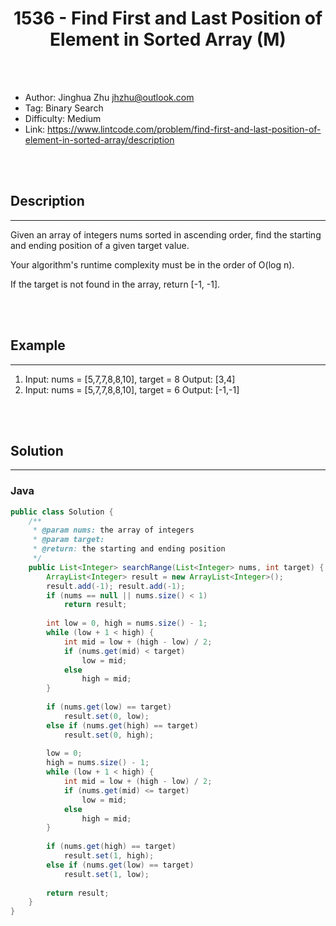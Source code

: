 # <center>1536 - Find First and Last Position of Element in Sorted Array (M)</center> 



<br></br>

* Author: Jinghua Zhu <jhzhu@outlook.com>
* Tag: Binary Search
* Difficulty: Medium
* Link: https://www.lintcode.com/problem/find-first-and-last-position-of-element-in-sorted-array/description

<br></br>



## Description
----
Given an array of integers nums sorted in ascending order, find the starting and ending position of a given target value.

Your algorithm's runtime complexity must be in the order of O(log n).

If the target is not found in the array, return [-1, -1].

<br></br>



## Example
----
1. Input: nums = [5,7,7,8,8,10], target = 8 Output: [3,4]
2. Input: nums = [5,7,7,8,8,10], target = 6 Output: [-1,-1]

<br></br>



## Solution
----
### Java
```java
public class Solution {
    /**
     * @param nums: the array of integers
     * @param target: 
     * @return: the starting and ending position
     */
    public List<Integer> searchRange(List<Integer> nums, int target) {
        ArrayList<Integer> result = new ArrayList<Integer>();
        result.add(-1); result.add(-1);
        if (nums == null || nums.size() < 1)
            return result;
        
        int low = 0, high = nums.size() - 1;
        while (low + 1 < high) {
            int mid = low + (high - low) / 2;
            if (nums.get(mid) < target)
                low = mid;
            else
                high = mid;
        }
        
        if (nums.get(low) == target)
            result.set(0, low);
        else if (nums.get(high) == target)
            result.set(0, high);
            
        low = 0;
        high = nums.size() - 1;
        while (low + 1 < high) {
            int mid = low + (high - low) / 2;
            if (nums.get(mid) <= target)
                low = mid;
            else
                high = mid;
        }
        
        if (nums.get(high) == target)
            result.set(1, high);
        else if (nums.get(low) == target)
            result.set(1, low);
        
        return result;
    }
}
```

<br>
